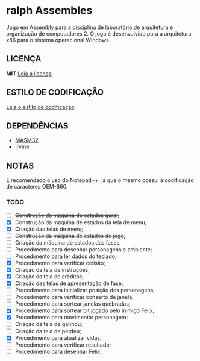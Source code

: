 # ralph Assembles
Jogo em Assembly para a disciplina de laboratório de arquitetura e organização de computadores 2. O jogo é desenvolvido para a arquitetura x86 para o sistema operacional Windows.

## LICENÇA
**MIT** [Leia a licença](LICENSE)

## ESTILO DE CODIFICAÇÃO
[Leia o estilo de codificação](CODE-STYLE.md)

## DEPENDÊNCIAS
* [MASM32](http://www.masm32.com/)
* [Irvine](http://kipirvine.com/asm/)

## NOTAS
É recomendado o uso do Notepad++, já que o mesmo possui a codificação de caracteres OEM-860.


### TODO
- [ ] ~~Construção da máquina de estados geral;~~
- [x] Construção da máquina de estados da tela de menu;
- [x] Criação das telas de menu;
- [ ] ~~Construção da máquina de estados do jogo~~;
- [ ] Criação da máquina de estados das fases;
- [ ] Procedimento para desenhar personagens e ambiente;
- [ ] Procedimento para ler dados do teclado;
- [x] Procedimento para verificar colisão;
- [x] Criação da tela de instruções;
- [x] Criação da tela de créditos;
- [x] Criação das telas de apresentação de fase;
- [ ] Procedimento para inicializar posição dos personagens;
- [ ] Procedimento para verificar conserto de janela;
- [ ] Procedimento para sortear janelas quebradas;
- [x] Procedimento para sortear bit jogado pelo inimigo Felix;
- [x] Procedimento para movimentar personagem;
- [ ] Criação da tela de ganhou;
- [ ] Criação da tela de perdeu;
- [x] Procedimento para atualizar vidas;
- [ ] Procedimento para verificar resultado;
- [ ] Procedimento para desenhar Felix;